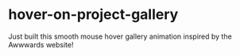 # hover-on-project-gallery
Just built this smooth mouse hover gallery animation inspired by the Awwwards website!
